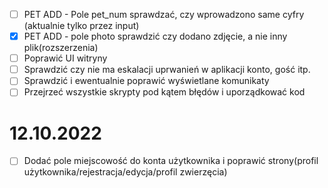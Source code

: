 - [ ] PET ADD - Pole pet_num sprawdzać, czy wprowadzono same cyfry (aktualnie tylko przez input)
- [x] PET ADD - pole photo sprawdzić czy dodano zdjęcie, a nie inny plik(rozszerzenia)
- [ ] Poprawić UI witryny
- [ ] Sprawdzić czy nie ma eskalacji uprwanień w aplikacji konto, gość itp.
- [ ] Sprawdzić i ewentualnie poprawić wyświetlane komunikaty
- [ ] Przejrzeć wszystkie skrypty pod kątem błędów i uporządkować kod

# 12.10.2022
 - [ ] Dodać pole miejscowość do konta użytkownika
i poprawić strony(profil użytkownika/rejestracja/edycja/profil zwierzęcia)
